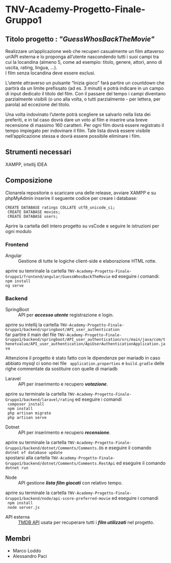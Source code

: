 # TNV-Academy-Progetto-Finale-Gruppo1
<h2> Titolo progetto : <i>"GuessWhosBackTheMovie"</i></h2>
<p>Realizzare un’applicazione web che recuperi casualmente un film attaverso un’API esterna e lo proponga all’utente nascondendo tutti i suoi campi tra cui la locandina (almeno 5, come ad esempio: titolo, genere, attori, anno di uscita, rating, lingua, …). <br>I film senza locandina deve essere esclusi.</p>
<p>L’utente attraverso un pulsante “Inizia gioco” farà partire un countdown che partirà da un limite prefissato (ad es. 3 minuti) e potrà indicare in un campo di input dedicato il titolo del film. Con il passare del tempo i campi diventano parzialmente visibili (o uno alla volta, o tutti parzialmente - per lettera, per parola) ad eccezione del titolo.</p>
<p>Una volta indovinato l’utente potrà scegliere se salvarlo nella lista dei preferiti, e in tal caso dovrà dare un voto al film e inserire una breve recensione di massimo 160 caratteri. Per ogni film dovrà essere registrato il tempo impiegato per indovinare il film. Tale lista dovrà essere visibile nell’applicazione stessa e dovrà essere possibile eliminare i film.</p>
<h2>Strumenti necessari</h2>
   <p>XAMPP, intellij IDEA </p>
<h2>Composizione</h2>
<p>Clonarela repositorie o scaricare una delle release, avviare XAMPP e su phpMyAdmin inserire il seguente codice per creare i database: </p>
<p><code>CREATE DATABASE ratings COLLATE utf8_unicode_ci;</code><br><code> CREATE DATABASE movies;</code><br><code> CREATE DATABASE users; </code>
<p>Aprire la cartella dell intero progetto su vsCode e seguire le istruzioni per ogni modulo</p>
   <h3>Frontend</h3>
   <dl>
    <dt>Angular</dt>
  <dd>Gestione di tutte le logiche client-side e elaborazione HTML rotte.</dd>
   <p> aprire su temrinale la cartella <code>TNV-Academy-Progetto-Finale-Gruppo1/frontend/angular/GuessWhosBackTheMovie</code> ed eseguire i comandi:
   <code>npm install</code><br>
   <code>ng serve</code></p>
    <dl>
  
   <h3>Backend</h3>
   <dl>
    <dt>SpringBoot</dt>
     <dd>API per <i><b>accesso utente</b></i> registrazione e login. </dd>
      <p> aprire su intellij la cartella <code>TNV-Academy-Progetto-Finale-Gruppo1/backend/springboot/API_user_authentication</code><br>
         far partire il main del file <code>TNV-Academy-Progetto-Finale-Gruppo1/backend/springboot/API_user_authentication/src/main/java/com/thenetvalue/API_user_authentication/ApiUserAuthenticationApplication.java</code><p>
      <p> Attenzione il progetto è stato fatto con le dipendenze per mariadb in caso abbiato mysql ci sono nei file <code> application.properties</code> e <code>build.gradle</code> delle righe commentate da sostituire con quelle di mariadb<p>
    <dt>Laravel</dt>
     <dd>API per inserimento e recupero <i><b>votazione</b></i>.</dd>
         <p> aprire su terminale la cartella <code>TNV-Academy-Progetto-Finale-Gruppo1/backend/laravel/rating</code> ed eseguire i comandi<br>
            <code> composer install</code><br>
            <code> npm install</code> <br>
            <code> php artisan migrate</code><br>
            <code> php artisan serve</code></p>
    <dt>Dotnet</dt>
     <dd>API per inserimento e recupero <i><b>recensione</b></i>.</dd>
      <p> aprire su terminale la cartella <code>TNV-Academy-Progetto-Finale-Gruppo1/backend/dotnet/Comments/Comments.Db</code> e eseguire il comando<br>
         <code>dotnet ef database update</code><br>
         spostarsi alla cartella <code>TNV-Academy-Progetto-Finale-Gruppo1/backend/dotnet/Comments/Comments.RestApi</code> ed eseguire il comando<br>
         <code>dotnet run</code>
    <dt>Node</dt>
     <dd>API gestione <i><b>lista film giocati</b></i> con relativo tempo.</dd>
         <p> aprire su terminale la cartella <code>TNV-Academy-Progetto-Finale-Gruppo1/backend/node/api-score-preferred-movie</code> ed eseguire i comandi<br>
         <code> npm install </code><br>
       <code> node server.js</code></p> 
     <dt>API esterna</dt>
     <dd><a href="https://www.themoviedb.org/documentation/api" >TMDB API</a> usata per recuperare tutti i <b><i>film utilizzati</b></i> nel progetto.</dd>
</dl>
<h2>Membri</h2>
<ul>
  <li>Marco Loddo</li>

  <li>Alessandro Paci</li>
